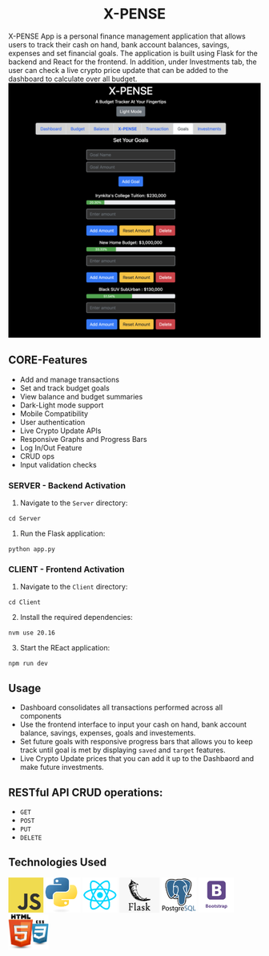 <div style="text-align: center;">
    <h1>X-PENSE</h1>
</div>

X-PENSE App is a personal finance management application that allows users to track their cash on hand, bank account balances, savings, expenses and set financial goals. The application is built using Flask for the backend and React for the frontend. In addition, under Investments tab, the user can check a live crypto price update that can be added to the dashboard to calculate over all budget.
![Alt text](./Client/public/x-pense.png)

## CORE-Features

- Add and manage transactions
- Set and track budget goals
- View balance and budget summaries
- Dark-Light mode support
- Mobile Compatibility
- User authentication
- Live Crypto Update APIs
- Responsive Graphs and Progress Bars
- Log In/Out Feature 
- CRUD ops 
- Input validation checks

### SERVER - Backend Activation
<!-- pipenv install -->
<!-- pipenv shell -->
1. Navigate to the `Server` directory:
```
cd Server
```
1. Run the Flask application: 
```
python app.py
```

### CLIENT - Frontend Activation
1. Navigate to the `Client` directory:
```
cd Client
```
2. Install the required dependencies: 
```
nvm use 20.16
```
3. Start the REact application:
```
npm run dev
```
## Usage

- Dashboard consolidates all transactions performed across all components
- Use the frontend interface to input your cash on hand, bank account balance, savings, expenses, goals and investements.
- Set future goals with responsive progress bars that allows you to keep track until goal is met by displaying `saved` and `target` features.
- Live Crypto Update prices that you can add it up to the Dashbaord and make future investments. 


## RESTful API CRUD operations:
- `GET`
- `POST`
- `PUT`
- `DELETE`

## Technologies Used
<div style='display: inline-block;'>
    <img src="./Client/src/tech_pngs/JS_logo.png" alt="Alt text" width="70"     height="70">
    <img src="./Client/src/tech_pngs/python_logo.png" alt="Alt text" width="70"     height="70">
    <img src="./Client/src/tech_pngs/React.webp" alt="Alt text" width="70"  height="70">
    <img src="./Client/src/tech_pngs/flask_logo01.png" alt="Alt text" width="80"  height="70">
    <img src="./Client/src/tech_pngs/psql_logo.webp" alt="Alt text" width="70"  height="70">
    <img src="./Client/src/tech_pngs/Bootstrap_logo.png" alt="Alt text" width="70"  height="70">
    <img src="./Client/src/tech_pngs/html_css_logo.png" alt="Alt text" width="80"   height="70">
</div>
